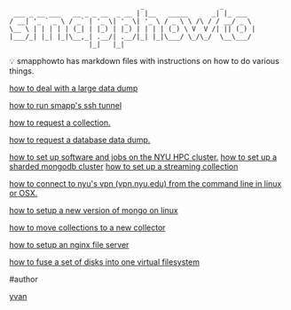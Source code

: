 ```
                                 _                   _
 ___ _ __ ___   __ _ _ __  _ __ | |__   _____      _| |_ ___ 
/ __| '_ ` _ \ / _` | '_ \| '_ \| '_ \ / _ \ \ /\ / / __/ _ \ 
\__ \ | | | | | (_| | |_) | |_) | | | | (_) \ V  V /| || (_) |
|___/_| |_| |_|\__,_| .__/| .__/|_| |_|\___/ \_/\_/  \__\___/ 
                    |_|   |_|
```

:bulb: smapphowto has markdown files with instructions on how to do various things.

[how to deal with a large data dump](https://github.com/SMAPPNYU/smapphowto/blob/master/howto_deal_with_a_large_data_dump.md)

[how to run smapp's ssh tunnel]()

<a href="https://github.com/SMAPPNYU/smapp_how_to/blob/master/howto_request_a_collection.md">how to request a collection.</a>

<a href="https://github.com/SMAPPNYU/smapp_how_to/blob/master/howto_request_a_database_data_dump.md">how to request a database data dump.</a>

<a href="https://github.com/SMAPPNYU/smapphowto/blob/master/howto_setup_cluster_software.md">
how to set up software and jobs on the NYU HPC cluster.</a>

<a href="https://github.com/SMAPPNYU/smapphowto/blob/master/howto_setup_sharded_mongodb.md">
how to set up a sharded mongodb cluster</a>

<a href="https://github.com/SMAPPNYU/smapphowto/blob/master/howto_setup_streaming_twitter_collections.md">
how to set up a streaming collection</a>

<a href="https://github.com/SMAPPNYU/smapphowto/blob/master/howto_connect_to_nyuvpn.md">how to connect to nyu's vpn (vpn.nyu.edu) from the command line in linux or OSX.</a>

<a href="https://github.com/SMAPPNYU/smapphowto/blob/master/howto_setup_a_new_mongo_version_on_linux.md">how to setup a new version of mongo on linux
</a>

[how to move collections to a new collector](https://github.com/SMAPPNYU/smapphowto/blob/master/howto_move_collections_to_new_collector.md)

[how to setup an nginx file server](https://github.com/SMAPPNYU/smapphowto/blob/master/howto_setup_an_nginx_file_server.md)

[how to fuse a set of disks into one virtual filesystem](https://romanrm.net/mhddfs)

#author

[yvan](https://github.com/yvan)
